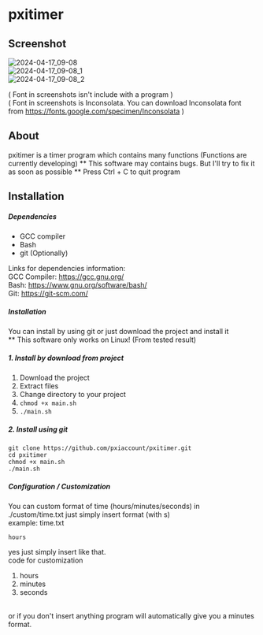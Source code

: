 # pxitimer

## Screenshot
![2024-04-17_09-08](https://github.com/pxiaccount/pxitimer/assets/122612391/c9ad5a2e-2b72-49fd-8a94-256413c15e6e)<br>
![2024-04-17_09-08_1](https://github.com/pxiaccount/pxitimer/assets/122612391/a6247e2d-e0c5-4163-b1fa-6977f3b4ac58)<br>
![2024-04-17_09-08_2](https://github.com/pxiaccount/pxitimer/assets/122612391/e07168eb-d143-48a0-9528-cde413eacefb)<br>

( Font in screenshots isn't include with a program )<br>
( Font in screenshots is Inconsolata. You can download Inconsolata font from https://fonts.google.com/specimen/Inconsolata )<br>

## About
pxitimer is a timer program which contains many functions (Functions are currently developing)
** This software may contains bugs. But I'll try to fix it as soon as possible
** Press Ctrl + C to quit program

## Installation

##### Dependencies
- GCC compiler
- Bash
- git (Optionally)

Links for dependencies information: <br>
GCC Compiler: https://gcc.gnu.org/<br>
Bash: https://www.gnu.org/software/bash/<br>
Git: https://git-scm.com/<br>

##### Installation

You can install by using git or just download the project and install it
<br>
** This software only works on Linux! (From tested result)

##### 1. Install by download from project <br>

1. Download the project
2. Extract files
3. Change directory to your project
4. <code>chmod +x main.sh</code>
5. <code>./main.sh</code>

##### 2. Install using git

```
git clone https://github.com/pxiaccount/pxitimer.git
cd pxitimer
chmod +x main.sh
./main.sh
```

##### Configuration / Customization
You can custom format of time (hours/minutes/seconds) in ./custom/time.txt just simply insert format (with s) <br>
example:
time.txt
```
hours
```
yes just simply insert like that. <br>
code for customization
1. hours
2. minutes
3. seconds
<br>
or if you don't insert anything program will automatically give you a minutes format.
